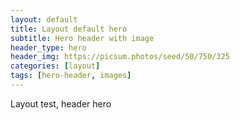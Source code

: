 ```yaml
---
layout: default
title: Layout default hero
subtitle: Hero header with image
header_type: hero
header_img: https://picsum.photos/seed/50/750/325
categories: [layout]
tags: [hero-header, images]
---
```


Layout test, header hero